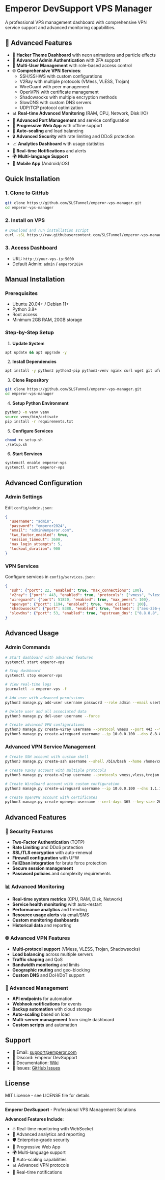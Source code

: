 # Emperor DevSupport VPS Manager

A professional VPS management dashboard with comprehensive VPN service support and advanced monitoring capabilities.

## 🌟 Advanced Features

- 🎨 **Hacker Theme Dashboard** with neon animations and particle effects
- 🔐 **Advanced Admin Authentication** with 2FA support
- 👥 **Multi-User Management** with role-based access control
- 🌐 **Comprehensive VPN Services**:
  - SSH/SSHWS with custom configurations
  - V2Ray with multiple protocols (VMess, VLESS, Trojan)
  - WireGuard with peer management
  - OpenVPN with certificate management
  - Shadowsocks with multiple encryption methods
  - SlowDNS with custom DNS servers
  - UDP/TCP protocol optimization
- 📊 **Real-time Advanced Monitoring** (RAM, CPU, Network, Disk I/O)
- 🔧 **Advanced Port Management** and service configuration
- 📱 **Progressive Web App** with offline support
- 🚀 **Auto-scaling** and load balancing
- 🔒 **Advanced Security** with rate limiting and DDoS protection
- 📈 **Analytics Dashboard** with usage statistics
- 🔔 **Real-time Notifications** and alerts
- 🌍 **Multi-language Support**
- 📱 **Mobile App** (Android/iOS)

## Quick Installation

### 1. Clone to GitHub
```bash
git clone https://github.com/SLSTunnel/emperor-vps-manager.git
cd emperor-vps-manager
```

### 2. Install on VPS
```bash
# Download and run installation script
curl -sSL https://raw.githubusercontent.com/SLSTunnel/emperor-vps-manager/main/install.sh | bash
```

### 3. Access Dashboard
- URL: `http://your-vps-ip:5000`
- Default Admin: `admin` / `emperor2024`

## Manual Installation

### Prerequisites
- Ubuntu 20.04+ / Debian 11+
- Python 3.8+
- Root access
- Minimum 2GB RAM, 20GB storage

### Step-by-Step Setup

1. **Update System**
```bash
apt update && apt upgrade -y
```

2. **Install Dependencies**
```bash
apt install -y python3 python3-pip python3-venv nginx curl wget git ufw fail2ban redis-server
```

3. **Clone Repository**
```bash
git clone https://github.com/SLSTunnel/emperor-vps-manager.git
cd emperor-vps-manager
```

4. **Setup Python Environment**
```bash
python3 -m venv venv
source venv/bin/activate
pip install -r requirements.txt
```

5. **Configure Services**
```bash
chmod +x setup.sh
./setup.sh
```

6. **Start Services**
```bash
systemctl enable emperor-vps
systemctl start emperor-vps
```

## Advanced Configuration

### Admin Settings
Edit `config/admin.json`:
```json
{
  "username": "admin",
  "password": "emperor2024",
  "email": "admin@emperor.com",
  "two_factor_enabled": true,
  "session_timeout": 3600,
  "max_login_attempts": 5,
  "lockout_duration": 900
}
```

### VPN Services
Configure services in `config/services.json`:
```json
{
  "ssh": {"port": 22, "enabled": true, "max_connections": 100},
  "v2ray": {"port": 443, "enabled": true, "protocols": ["vmess", "vless", "trojan"]},
  "wireguard": {"port": 51820, "enabled": true, "max_peers": 100},
  "openvpn": {"port": 1194, "enabled": true, "max_clients": 100},
  "shadowsocks": {"port": 8388, "enabled": true, "methods": ["aes-256-gcm"]},
  "slowdns": {"port": 53, "enabled": true, "upstream_dns": ["8.8.8.8", "1.1.1.1"]}
}
```

## Advanced Usage

### Admin Commands
```bash
# Start dashboard with advanced features
systemctl start emperor-vps

# Stop dashboard
systemctl stop emperor-vps

# View real-time logs
journalctl -u emperor-vps -f

# Add user with advanced permissions
python3 manage.py add-user username password --role admin --email user@example.com

# Delete user and all associated data
python3 manage.py del-user username --force

# Create advanced VPN configurations
python3 manage.py create-v2ray username --protocol vmess --port 443 --tls
python3 manage.py create-wireguard username --ip 10.0.0.100 --dns 8.8.8.8
```

### Advanced VPN Service Management
```bash
# Create SSH account with custom shell
python3 manage.py create-ssh username --shell /bin/bash --home /home/custom

# Create V2Ray account with multiple protocols
python3 manage.py create-v2ray username --protocols vmess,vless,trojan

# Create WireGuard account with custom configuration
python3 manage.py create-wireguard username --ip 10.0.0.100 --dns 1.1.1.1

# Create OpenVPN account with certificates
python3 manage.py create-openvpn username --cert-days 365 --key-size 2048
```

## Advanced Features

### 🔐 Security Features
- **Two-Factor Authentication** (TOTP)
- **Rate Limiting** and DDoS protection
- **SSL/TLS encryption** with auto-renewal
- **Firewall configuration** with UFW
- **Fail2ban integration** for brute force protection
- **Secure session management**
- **Password policies** and complexity requirements

### 📊 Advanced Monitoring
- **Real-time system metrics** (CPU, RAM, Disk, Network)
- **Service health monitoring** with auto-restart
- **Performance analytics** and trending
- **Resource usage alerts** via email/SMS
- **Custom monitoring dashboards**
- **Historical data** and reporting

### 🌐 Advanced VPN Features
- **Multi-protocol support** (VMess, VLESS, Trojan, Shadowsocks)
- **Load balancing** across multiple servers
- **Traffic shaping** and QoS
- **Bandwidth monitoring** and limits
- **Geographic routing** and geo-blocking
- **Custom DNS** and DoH/DoT support

### 🔧 Advanced Management
- **API endpoints** for automation
- **Webhook notifications** for events
- **Backup automation** with cloud storage
- **Auto-scaling** based on load
- **Multi-server management** from single dashboard
- **Custom scripts** and automation

## Support

- 📧 Email: support@emperor.com
- 💬 Discord: Emperor DevSupport
- 📖 Documentation: [Wiki](https://github.com/SLSTunnel/emperor-vps-manager/wiki)
- 🐛 Issues: [GitHub Issues](https://github.com/SLSTunnel/emperor-vps-manager/issues)

## License

MIT License - see LICENSE file for details

---

**Emperor DevSupport** - Professional VPS Management Solutions

**Advanced Features Include:**
- 🔥 Real-time monitoring with WebSocket
- 🎯 Advanced analytics and reporting
- 🛡️ Enterprise-grade security
- 📱 Progressive Web App
- 🌍 Multi-language support
- 🚀 Auto-scaling capabilities
- 📊 Advanced VPN protocols
- 🔔 Real-time notifications 